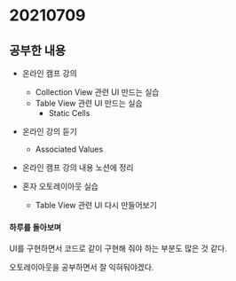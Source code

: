 # 20210709

## 공부한 내용
+ 온라인 캠프 강의
  - Collection View 관련 UI 만드는 실습
  - Table View 관련 UI 만드는 실습
    + Static Cells 

+ 온라인 강의 듣기
  - Associated Values

+ 온라인 캠프 강의 내용 노션에 정리

+ 혼자 오토레이아웃 실습
  - Table View 관련 UI 다시 만들어보기

#### 하루를 돌아보며
UI를 구현하면서 코드로 같이 구현해 줘야 하는 부분도 많은 것 같다.

오토레이아웃을 공부하면서 잘 익혀둬야겠다.


